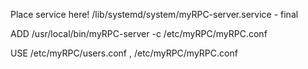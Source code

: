 Place service here!
/lib/systemd/system/myRPC-server.service - final


ADD
/usr/local/bin/myRPC-server -c /etc/myRPC/myRPC.conf



USE
/etc/myRPC/users.conf , /etc/myRPC/myRPC.conf
